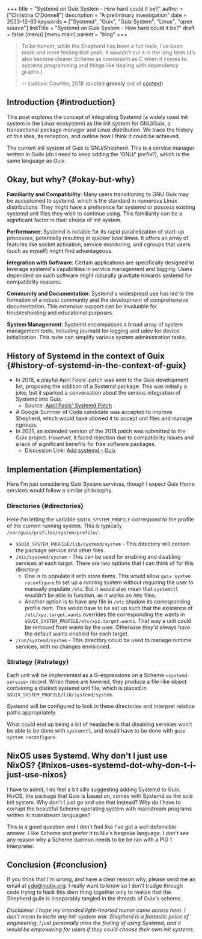 +++
title = "Systemd on Guix System - How hard could it be?"
author = ["Christina O'Donnell"]
description = "A preliminary investigation"
date = 2023-12-30
keywords = ["Systemd", "Guix", "Guix System", "Linux", "open source"]
linkTitle = "Systemd on Guix System - How hard could it be?"
draft = false
[menu]
    [menu.main]
        parent = "blog"
+++

> To be honest, while the Shepherd has been a fun hack, I’ve been more and
> more feeling that yeah, it wouldn’t cut it in the long term (it’s also
> become clearer Scheme as convenient as C when it comes to systems
> programming and things like dealing with dependency graphs.)
>
> <footer>
>
> -- Ludovic Courtès, 2018
> (quoted **grossly** out of [context](https://lists.gnu.org/archive/html/guix-devel/2018-04/msg00002.html))
>
> </footer>


## Introduction {#introduction}

This post explores the concept of integrating Systemd (a widely used init
system in the Linux ecosystem) as the init system for GNU/Guix, a
transactional package manager and Linux distribution. We trace the history of
this idea, its reception, and outline how I think it could be achieved.

The current init system of Guix is GNU/Shepherd. This is a service manager
written in Guile (do I need to keep adding the 'GNU/' prefix?), which is the
same language as Guix.


## Okay, but why? {#okay-but-why}

****Familiarity and Compatibility****: Many users transitioning to GNU Guix may be
accustomed to systemd, which is the standard in numerous Linux distributions.
They might have a preference for systemd or possess existing systemd unit files
they wish to continue using. This familiarity can be a significant factor in
their choice of init system.

****Performance****: Systemd is notable for its rapid parallelization
of start-up processes, potentially resulting in quicker boot times. It offers an
array of features like socket activation, service monitoring, and cgroups that
users (such as myself) might find advantageous.

****Integration with Software****: Certain applications are specifically designed to
leverage systemd's capabilities in service management and logging. Users
dependent on such software might naturally gravitate towards systemd for
compatibility reasons.

****Community and Documentation****: Systemd's widespread use has led to the formation
of a robust community and the development of comprehensive documentation. This
extensive support can be invaluable for troubleshooting and educational
purposes.

****System Management****: Systemd encompasses a broad array of system management tools,
including journald for logging and udev for device initialization. This suite
can simplify various system administration tasks.


## History of Systemd in the context of Guix {#history-of-systemd-in-the-context-of-guix}

-   In 2018, a playful April Fools' patch was sent to the Guix development list,
    proposing the addition of a Systemd package. This was initially a joke, but
    it sparked a conversation about the serious integration of Systemd into
    Guix.
    -   Source: [April Fools' Systemd Patch](https://lists.gnu.org/archive/html/guix-devel/2018-04/msg00001.html)
-   A Google Summer of Code candidate was accepted to improve Shepherd, which
    would have allowed it to accept unit files and manage cgroups.
-   In 2021, an extended version of the 2018 patch was submitted to the Guix
    project. However, it faced rejection due to compatibility issues and a lack
    of significant benefits for free software packages.
    -   Discussion Link: [Add systemd - Guix](https://issues.guix.gnu.org/48924)


## Implementation {#implementation}

Here I'm just considering Guix System services, though I expect Guix Home
services would follow a similar philosophy.


### Directories {#directories}

Here I'm letting the variable `$GUIX_SYSTEM_PROFILE` correspond to the profile
of the current running system. This is typically
`/var/guix/profiles/system/profile/`.

-   `$GUIX_SYSTEM_PROFILE/lib/systemd/system` - This directory will contain the
    package service and other files.
-   `/etc/systemd/system` - This can be used for enabling and disabling services
    at each target. There are two options that I can think of for this directory:
    -   One is to populate it with store items. This would allow `guix system
             reconfigure` to set up a running system without requiring the user to
        manually populate `/etc`. But it would also mean that `systemctl` wouldn't
        be able to function, as it works on /etc files.
    -   Another option is to have any file in `/etc` shadow its corresponding
        profile item. This would have to be set up such that the existence of
        `/etc/xyz.target.wants` overrides the corresponding the wants in
        `$GUIX_SYSTEM_PROFILE/etc/xyz.target.wants`. That way a unit could be
        removed from wants by the user. Otherwise they'd always have the default
        wants enabled for each target.
-   `/run/systemd/system` - This directory could be used to manage runtime
    services, with no changes envisioned.


### Strategy {#strategy}

Each unit will be implemented as a G-expressions on a Scheme
`<systemd-service>` record. When these are lowered, they produce a
file-like object containing a distinct systemd unit file, which is placed
in `$GUIX_SYSTEM_PROFILE/lib/systemd/system`.

Systemd will be configured to look in these directories and interpret
relative paths appropriately.

What could end up being a bit of headache is that disabling services won't be
able to be done with `systemctl`, and would have to be done with `guix system
reconfigure`.


## NixOS uses Systemd. Why don't I just use NixOS? {#nixos-uses-systemd-dot-why-don-t-i-just-use-nixos}

I have to admit, I do feel a bit silly suggesting adding Systemd to Guix. NixOS,
the package that Guix is based on, comes with Systemd as the sole init system.
Why don't I just go and use that instead? Why do I have to corrupt the beautiful
Scheme operating system with mainstream programs written in mainstream
languages?

This is a good question and I don't feel like I've got a well defensible answer.
I like Scheme and prefer it to Nix's bespoke language. I don't see any reason
why a Scheme daemon needs to be be ran with a PID 1 interpreter.


## Conclusion {#conclusion}

If you think that I'm wrong, and have a clear reason why, please send me an
email at [cdo@mutix.org](mailto:cdo@mutix.org). I really want to know so I don't trudge through code
trying to hack this darn thing together only to realize that the Shepherd guile
is inseparably tangled in the threads of Guix's scheme.

_Disclaimer: I hope my intended light-hearted humor came across here. I don't
mean to incite any init-system war. Shepherd is a fantastic peice of
engineering, I just personally miss the feeling of using Systemd, and it would
be empowering for users if they could choose their own init systems._
